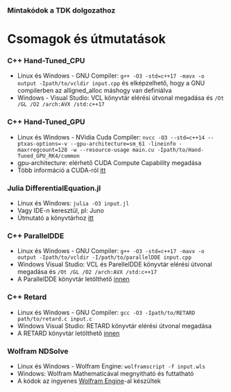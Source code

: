 ### Mintakódok a TDK dolgozathoz

# Csomagok és útmutatások
### C++ Hand-Tuned_CPU
* Linux és Windows - GNU Compiler: ```g++ -O3 -std=c++17 -mavx -o output -Ipath/to/vcldir input.cpp``` és elképzelhető, hogy a GNU compilerben az alligned_alloc máshogy van definiálva
* Windows - Visual Studio: VCL könyvtár elérési útvonal megadása és ```/Ot /GL /O2 /arch:AVX /std:c++17```

### C++ Hand-Tuned_GPU
* Linux és Windows - NVidia Cuda Compiler: ```nvcc -O3 --std=c++14 --ptxas-options=-v --gpu-architecture=sm_61 -lineinfo -maxrregcount=128 -w --resource-usage main.cu -Ipath/to/Hand-Tuned_GPU_RK4/common```
* gpu-architecture: elérhető CUDA Compute Capability megadása
* Több információ a CUDA-ról [itt](https://developer.nvidia.com/cuda-downloads)

### Julia DifferentialEquation.jl
* Linux és Windows: ```julia -O3 input.jl```
* Vagy IDE-n keresztül, pl: Juno
* Útmutató a könyvtárhoz [itt](https://diffeq.sciml.ai/stable/)

### C++ ParallelDDE
* Linux és Windows - GNU Compiler: ```g++ -O3 -std=c++17 -mavx -o output -Ipath/to/vcldir -I/path/to/parallelDDE input.cpp```
* Windows Visual Studio: VCL és ParellelDDE könyvtár elérési útvonal megadása és ```/Ot /GL /O2 /arch:AVX /std:c++17```
* A ParallelDDE könyvtár letölthető [innen](https://github.com/nnagyd/Parallel-DDE-Solver)

### C++ Retard
* Linux és Windows - GNU Compiler: ```gcc -O3 -Ipath/to/RETARD path/to/retard.c input.c```
* Windows Visual Studio: RETARD könyvtár elérési útvonal megadása
* A RETARD könyvtár letölthető [innen](http://www.unige.ch/~hairer/software.html)

### Wolfram NDSolve
* Linux és Windows - Wolfram Engine: ```wolframscript -f input.wls```
* Windows: Wolfram Mathematicával megnyitható és futtatható
* A kódok az ingyenes [Wolfram Engine](https://www.wolfram.com/engine/)-al készültek

